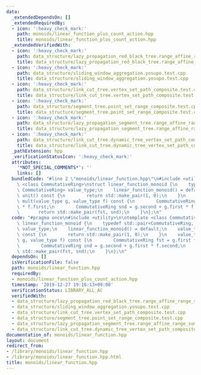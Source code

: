```yaml
---
data:
  _extendedDependsOn: []
  _extendedRequiredBy:
  - icon: ':heavy_check_mark:'
    path: monoids/linear_function_plus_count_action.hpp
    title: monoids/linear_function_plus_count_action.hpp
  _extendedVerifiedWith:
  - icon: ':heavy_check_mark:'
    path: data_structure/lazy_propagation_red_black_tree.range_affine_range_sum.test.cpp
    title: data_structure/lazy_propagation_red_black_tree.range_affine_range_sum.test.cpp
  - icon: ':heavy_check_mark:'
    path: data_structure/sliding_window_aggregation.yosupo.test.cpp
    title: data_structure/sliding_window_aggregation.yosupo.test.cpp
  - icon: ':heavy_check_mark:'
    path: data_structure/link_cut_tree.vertex_set_path_composite.test.cpp
    title: data_structure/link_cut_tree.vertex_set_path_composite.test.cpp
  - icon: ':heavy_check_mark:'
    path: data_structure/segment_tree.point_set_range_composite.test.cpp
    title: data_structure/segment_tree.point_set_range_composite.test.cpp
  - icon: ':heavy_check_mark:'
    path: data_structure/lazy_propagation_segment_tree.range_affine_range_sum.test.cpp
    title: data_structure/lazy_propagation_segment_tree.range_affine_range_sum.test.cpp
  - icon: ':heavy_check_mark:'
    path: data_structure/link_cut_tree.dynamic_tree_vertex_set_path_composite.test.cpp
    title: data_structure/link_cut_tree.dynamic_tree_vertex_set_path_composite.test.cpp
  _pathExtension: hpp
  _verificationStatusIcon: ':heavy_check_mark:'
  attributes:
    '*NOT_SPECIAL_COMMENTS*': ''
    links: []
  bundledCode: "#line 2 \"monoids/linear_function.hpp\"\n#include <utility>\n\ntemplate\
    \ <class CommutativeRing>\nstruct linear_function_monoid {\n    typedef std::pair<CommutativeRing,\
    \ CommutativeRing> value_type;\n    linear_function_monoid() = default;\n    value_type\
    \ unit() const {\n        return std::make_pair(1, 0);\n    }\n    value_type\
    \ mult(value_type g, value_type f) const {\n        CommutativeRing fst = g.first\
    \ * f.first;\n        CommutativeRing snd = g.second + g.first * f.second;\n \
    \       return std::make_pair(fst, snd);\n    }\n};\n"
  code: "#pragma once\n#include <utility>\n\ntemplate <class CommutativeRing>\nstruct\
    \ linear_function_monoid {\n    typedef std::pair<CommutativeRing, CommutativeRing>\
    \ value_type;\n    linear_function_monoid() = default;\n    value_type unit()\
    \ const {\n        return std::make_pair(1, 0);\n    }\n    value_type mult(value_type\
    \ g, value_type f) const {\n        CommutativeRing fst = g.first * f.first;\n\
    \        CommutativeRing snd = g.second + g.first * f.second;\n        return\
    \ std::make_pair(fst, snd);\n    }\n};\n"
  dependsOn: []
  isVerificationFile: false
  path: monoids/linear_function.hpp
  requiredBy:
  - monoids/linear_function_plus_count_action.hpp
  timestamp: '2019-12-27 19:16:13+09:00'
  verificationStatus: LIBRARY_ALL_AC
  verifiedWith:
  - data_structure/lazy_propagation_red_black_tree.range_affine_range_sum.test.cpp
  - data_structure/sliding_window_aggregation.yosupo.test.cpp
  - data_structure/link_cut_tree.vertex_set_path_composite.test.cpp
  - data_structure/segment_tree.point_set_range_composite.test.cpp
  - data_structure/lazy_propagation_segment_tree.range_affine_range_sum.test.cpp
  - data_structure/link_cut_tree.dynamic_tree_vertex_set_path_composite.test.cpp
documentation_of: monoids/linear_function.hpp
layout: document
redirect_from:
- /library/monoids/linear_function.hpp
- /library/monoids/linear_function.hpp.html
title: monoids/linear_function.hpp
---
```

